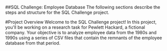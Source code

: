 ##SQL Challenge: Employee Database
The following sections describe the steps and structure for the SQL Challenge project.

#Project Overview
Welcome to the SQL Challenge project! In this project, you'll be working on a research task for Pewlett Hackard, a fictional company. Your objective is to analyze employee data from the 1980s and 1990s using a series of CSV files that contain the remnants of the employee database from that period.
